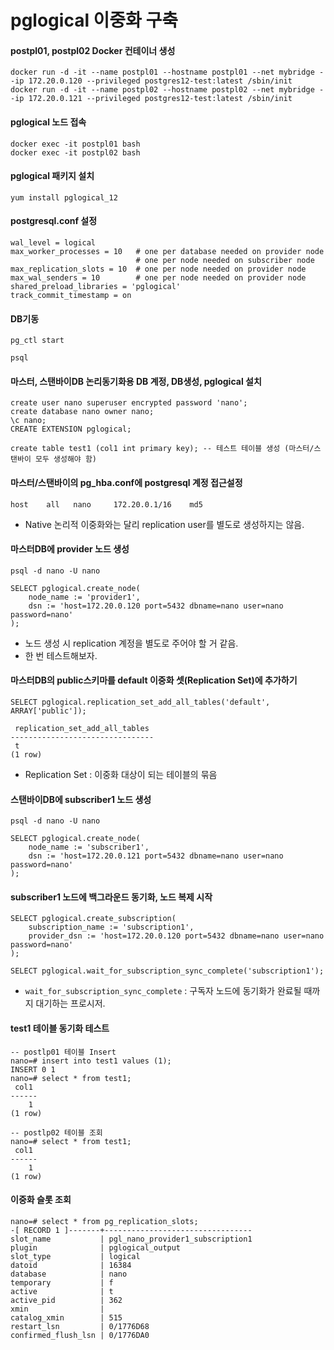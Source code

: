 # pglogical 이중화 구축

#### postpl01, postpl02 Docker 컨테이너 생성
```
docker run -d -it --name postpl01 --hostname postpl01 --net mybridge --ip 172.20.0.120 --privileged postgres12-test:latest /sbin/init
docker run -d -it --name postpl02 --hostname postpl02 --net mybridge --ip 172.20.0.121 --privileged postgres12-test:latest /sbin/init
```

#### pglogical 노드 접속
```
docker exec -it postpl01 bash
docker exec -it postpl02 bash
```


#### pglogical 패키지 설치
```
yum install pglogical_12
```

#### postgresql.conf 설정
```
wal_level = logical
max_worker_processes = 10   # one per database needed on provider node
                            # one per node needed on subscriber node
max_replication_slots = 10  # one per node needed on provider node
max_wal_senders = 10        # one per node needed on provider node
shared_preload_libraries = 'pglogical'
track_commit_timestamp = on  
```

#### DB기동
```
pg_ctl start

psql
```

#### 마스터, 스탠바이DB 논리동기화용 DB 계정, DB생성, pglogical 설치
```
create user nano superuser encrypted password 'nano';
create database nano owner nano;
\c nano;
CREATE EXTENSION pglogical;

create table test1 (col1 int primary key); -- 테스트 테이블 생성 (마스터/스탠바이 모두 생성해야 함)
```

#### 마스터/스탠바이의 pg_hba.conf에 postgresql 계정 접근설정
```
host    all   nano     172.20.0.1/16    md5
```
- Native 논리적 이중화와는 달리 replication user를 별도로 생성하지는 않음.


#### 마스터DB에 provider 노드 생성
```
psql -d nano -U nano

SELECT pglogical.create_node(
    node_name := 'provider1',
    dsn := 'host=172.20.0.120 port=5432 dbname=nano user=nano password=nano'
);
```
- 노드 생성 시 replication 계정을 별도로 주어야 할 거 같음.
- 한 번 테스트해보자.

#### 마스터DB의 public스키마를 default 이중화 셋(Replication Set)에 추가하기
```
SELECT pglogical.replication_set_add_all_tables('default', ARRAY['public']);

 replication_set_add_all_tables
--------------------------------
 t
(1 row)
```
- Replication Set : 이중화 대상이 되는 테이블의 묶음

#### 스탠바이DB에 subscriber1 노드 생성
```
psql -d nano -U nano

SELECT pglogical.create_node(
    node_name := 'subscriber1',
    dsn := 'host=172.20.0.121 port=5432 dbname=nano user=nano password=nano'
);
```

#### subscriber1 노드에 백그라운드 동기화, 노드 복제 시작
```
SELECT pglogical.create_subscription(
    subscription_name := 'subscription1',
    provider_dsn := 'host=172.20.0.120 port=5432 dbname=nano user=nano password=nano' 
);

SELECT pglogical.wait_for_subscription_sync_complete('subscription1');
```
- `wait_for_subscription_sync_complete` : 구독자 노드에 동기화가 완료될 때까지 대기하는 프로시저.

#### test1 테이블 동기화 테스트
```
-- postlp01 테이블 Insert
nano=# insert into test1 values (1);
INSERT 0 1
nano=# select * from test1;
 col1
------
    1
(1 row)

-- postlp02 테이블 조회
nano=# select * from test1;
 col1
------
    1
(1 row)

```

#### 이중화 슬롯 조회
```
nano=# select * from pg_replication_slots;
-[ RECORD 1 ]-------+---------------------------------
slot_name           | pgl_nano_provider1_subscription1
plugin              | pglogical_output
slot_type           | logical
datoid              | 16384
database            | nano
temporary           | f
active              | t
active_pid          | 362
xmin                |
catalog_xmin        | 515
restart_lsn         | 0/1776D68
confirmed_flush_lsn | 0/1776DA0
```

